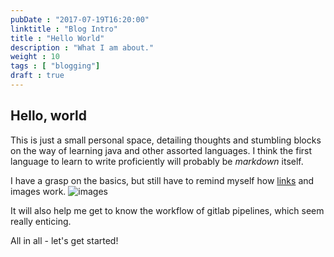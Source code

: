 ```yaml
---
pubDate : "2017-07-19T16:20:00"
linktitle : "Blog Intro"
title : "Hello World"
description : "What I am about."
weight : 10
tags : [ "blogging"]
draft : true
---
```


## **Hello, world**

This is just a small personal space, detailing thoughts and stumbling blocks on
the way of learning java and other assorted languages. I think the first language
to learn to write proficiently will probably be _markdown_ itself.

I have a grasp on the basics, but still have to remind myself how
[links](https://github.com/adam-p/markdown-here/wiki/Markdown-Cheatsheet#links)
and images work. ![images](https://gitlab.com/uploads/system/group/avatar/6543/gitlab-logo-square.png)

It will also help me get to know the workflow of gitlab pipelines, which seem
really enticing.

All in all - let's get started!

